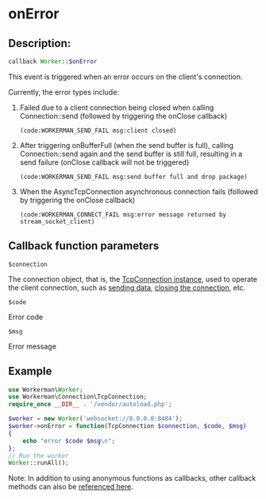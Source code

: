 # onError
## Description:
```php
callback Worker::$onError
```

This event is triggered when an error occurs on the client's connection.

Currently, the error types include:

1. Failed due to a client connection being closed when calling Connection::send (followed by triggering the onClose callback)
   ``` 
   (code:WORKERMAN_SEND_FAIL msg:client closed)
   ```

2. After triggering onBufferFull (when the send buffer is full), calling Connection::send again and the send buffer is still full, resulting in a send failure (onClose callback will not be triggered)
   ``` 
   (code:WORKERMAN_SEND_FAIL msg:send buffer full and drop package)
   ```

3. When the AsyncTcpConnection asynchronous connection fails (followed by triggering the onClose callback)
   ``` 
   (code:WORKERMAN_CONNECT_FAIL msg:error message returned by stream_socket_client)
   ```

## Callback function parameters

``` $connection ```

The connection object, that is, the [TcpConnection instance](../tcp-connection.md), used to operate the client connection, such as [sending data](../tcp-connection/send.md), [closing the connection](../tcp-connection/close.md), etc.

``` $code ```

Error code

``` $msg ```

Error message

## Example

```php
use Workerman\Worker;
use Workerman\Connection\TcpConnection;
require_once __DIR__ . '/vendor/autoload.php';

$worker = new Worker('websocket://0.0.0.0:8484');
$worker->onError = function(TcpConnection $connection, $code, $msg)
{
    echo "error $code $msg\n";
};
// Run the worker
Worker::runAll();
```

Note: In addition to using anonymous functions as callbacks, other callback methods can also be [referenced here](../faq/callback_methods.md).
